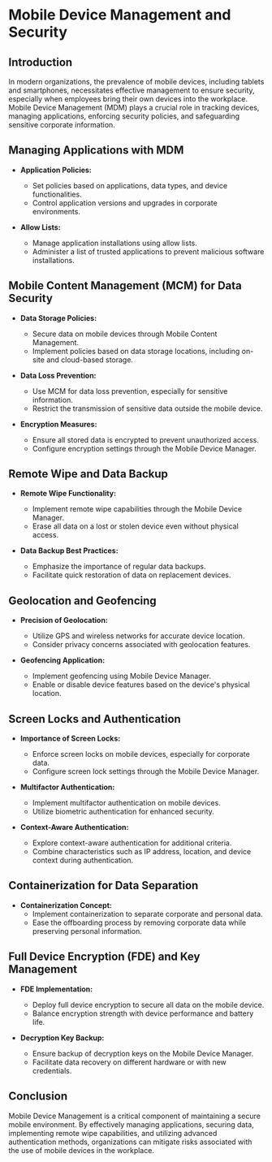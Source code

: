 # Mobile Device Management and Security

## Introduction

In modern organizations, the prevalence of mobile devices, including tablets and smartphones, necessitates effective management to ensure security, especially when employees bring their own devices into the workplace. Mobile Device Management (MDM) plays a crucial role in tracking devices, managing applications, enforcing security policies, and safeguarding sensitive corporate information.

## Managing Applications with MDM

- **Application Policies:**
	- Set policies based on applications, data types, and device functionalities.
	- Control application versions and upgrades in corporate environments.

- **Allow Lists:**
	- Manage application installations using allow lists.
	- Administer a list of trusted applications to prevent malicious software installations.

## Mobile Content Management (MCM) for Data Security

- **Data Storage Policies:**
	- Secure data on mobile devices through Mobile Content Management.
	- Implement policies based on data storage locations, including on-site and cloud-based storage.

- **Data Loss Prevention:**
	- Use MCM for data loss prevention, especially for sensitive information.
	- Restrict the transmission of sensitive data outside the mobile device.

- **Encryption Measures:**
	- Ensure all stored data is encrypted to prevent unauthorized access.
	- Configure encryption settings through the Mobile Device Manager.

## Remote Wipe and Data Backup

- **Remote Wipe Functionality:**
	- Implement remote wipe capabilities through the Mobile Device Manager.
	- Erase all data on a lost or stolen device even without physical access.

- **Data Backup Best Practices:**
	- Emphasize the importance of regular data backups.
	- Facilitate quick restoration of data on replacement devices.

## Geolocation and Geofencing

- **Precision of Geolocation:**
	- Utilize GPS and wireless networks for accurate device location.
	- Consider privacy concerns associated with geolocation features.

- **Geofencing Application:**
	- Implement geofencing using Mobile Device Manager.
	- Enable or disable device features based on the device's physical location.

## Screen Locks and Authentication

- **Importance of Screen Locks:**
	- Enforce screen locks on mobile devices, especially for corporate data.
	- Configure screen lock settings through the Mobile Device Manager.

- **Multifactor Authentication:**
	- Implement multifactor authentication on mobile devices.
	- Utilize biometric authentication for enhanced security.

- **Context-Aware Authentication:**
	- Explore context-aware authentication for additional criteria.
	- Combine characteristics such as IP address, location, and device context during authentication.

## Containerization for Data Separation

- **Containerization Concept:**
	- Implement containerization to separate corporate and personal data.
	- Ease the offboarding process by removing corporate data while preserving personal information.

## Full Device Encryption (FDE) and Key Management

- **FDE Implementation:**
	- Deploy full device encryption to secure all data on the mobile device.
	- Balance encryption strength with device performance and battery life.

- **Decryption Key Backup:**
	- Ensure backup of decryption keys on the Mobile Device Manager.
	- Facilitate data recovery on different hardware or with new credentials.

## Conclusion

Mobile Device Management is a critical component of maintaining a secure mobile environment. By effectively managing applications, securing data, implementing remote wipe capabilities, and utilizing advanced authentication methods, organizations can mitigate risks associated with the use of mobile devices in the workplace.
